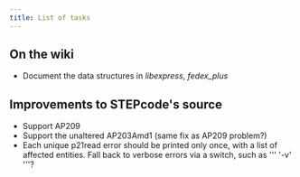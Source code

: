 ```yaml
---
title: List of tasks
---
```


On the wiki
-----------

-   Document the data structures in *libexpress*, *fedex\_plus*

Improvements to STEPcode's source
---------------------------------

-   Support AP209
-   Support the unaltered AP203Amd1 (same fix as AP209 problem?)
-   Each unique p21read error should be printed only once, with a list
    of affected entities. Fall back to verbose errors via a switch, such
    as ''' '-v' '''?

